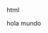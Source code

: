 html
<html>
  <head>
    <title>Hola Mundo</title>
  </head>
  <body>
    hola mundo
  </body>
</html>
